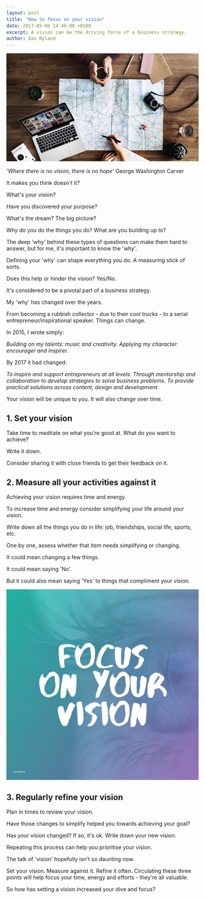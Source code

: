 ```yaml
---
layout: post
title: "How to focus on your vision"
date: 2017-05-06 14:46:00 +0100
excerpt: A vision can be the driving force of a business strategy.
author: Dan Ryland
---
```

![Finding your vision](/assets/img/finding-your-vision.jpg)

_'Where there is no vision, there is no hope'_
George Washington Carver

It makes you think doesn't it?

What's your vision?

Have you discovered your purpose?

What's the dream? The big picture?

Why do you do the things you do? What are you building up to?

The deep 'why' behind these types of questions can make them hard to answer, but for me, it's important to know the 'why'.

Defining your 'why' can shape everything you do. A measuring stick of sorts.

Does this help or hinder the vision? Yes/No.

It's considered to be a pivotal part of a business strategy.

My 'why' has changed over the years.

From becoming a rubbish collector - due to their cool trucks - to a serial entrepreneur/inspirational speaker. Things can change.

In 2015, I wrote simply:

_Building on my talents: music and creativity. Applying my character: encourager and inspirer._

By 2017 it had changed:

_To inspire and support entrepreneurs at all levels. Through mentorship and collaboration to develop strategies to solve business problems. To provide practical solutions across content, design and development._

Your vision will be unique to you. It will also change over time.

## 1. Set your vision ##

Take time to meditate on what you're good at. What do you want to achieve?

Write it down.

Consider sharing it with close friends to get their feedback on it.

## 2. Measure all your activities against it ##

Achieving your vision requires time and energy.

To increase time and energy consider simplifying your life around your vision.

Write down all the things you do in life: job, friendships, social life, sports, etc.

One by one, assess whether that item needs simplifying or changing.

It could mean changing a few things.

It could mean saying 'No'.

But it could also mean saying 'Yes' to things that compliment your vision.

![Focus on your vision by Dan Ryland](/assets/img/focus-on-your-vision-dan-ryland.jpg)

## 3. Regularly refine your vision ##

Plan in times to review your vision.

Have those changes to simplify helped you towards achieving your goal?

Has your vision changed? If so, it's ok. Write down your new vision.

Repeating this process can help you prioritise your vision.

The talk of 'vision' hopefully isn't so daunting now.

Set your vision. Measure against it. Refine it often. Circulating these three points will help focus your time, energy and efforts - they're all valuable.

So how has setting a vision increased your dive and focus?

